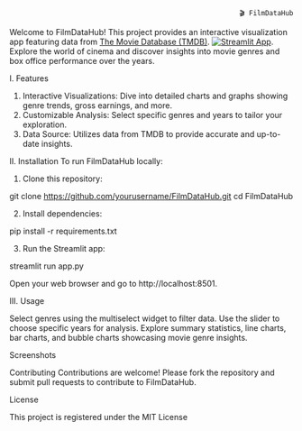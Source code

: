                                                              🎬 FilmDataHub
Welcome to FilmDataHub! This project provides an interactive visualization app featuring data from [The Movie Database (TMDB)](https://www.kaggle.com/datasets/tmdb/tmdb-movie-metadata). [![Streamlit App](https://static.streamlit.io/badges/streamlit_badge_black_white.svg)](https://appapppy-rvbjjsaxxkdycfsw5axoe6.streamlit.app/). Explore the world of cinema and discover insights into movie genres and box office performance over the years.

I. Features

1. Interactive Visualizations: Dive into detailed charts and graphs showing genre trends, gross earnings, and more.
2. Customizable Analysis: Select specific genres and years to tailor your exploration.
3. Data Source: Utilizes data from TMDB to provide accurate and up-to-date insights.

II. Installation
To run FilmDataHub locally:

1. Clone this repository:

git clone https://github.com/yourusername/FilmDataHub.git
cd FilmDataHub

2. Install dependencies:

pip install -r requirements.txt

3. Run the Streamlit app:

streamlit run app.py

Open your web browser and go to http://localhost:8501.

III. Usage

Select genres using the multiselect widget to filter data.
Use the slider to choose specific years for analysis.
Explore summary statistics, line charts, bar charts, and bubble charts showcasing movie genre insights.

Screenshots



Contributing
Contributions are welcome! Please fork the repository and submit pull requests to contribute to FilmDataHub.

License

This project is registered under the MIT License
